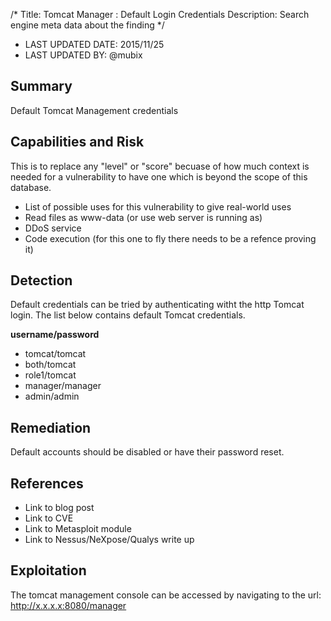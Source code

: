 /*
Title: Tomcat Manager : Default Login Credentials
Description: Search engine meta data about the finding
*/

- LAST UPDATED DATE: 2015/11/25
- LAST UPDATED BY: @mubix

## Summary

Default Tomcat Management credentials  

## Capabilities and Risk

This is to replace any "level" or "score" becuase of how much context is needed
for a vulnerability to have one which is beyond the scope of this database.

- List of possible uses for this vulnerability to give real-world uses
- Read files as www-data (or use web server is running as)
- DDoS service
- Code execution (for this one to fly there needs to be a refence proving it) 

## Detection

Default credentials can be tried by authenticating witht the http Tomcat login. The list below contains default Tomcat credentials.

**username/password**
- tomcat/tomcat
- both/tomcat
- role1/tomcat
- manager/manager
- admin/admin


## Remediation

Default accounts should be disabled or have their password reset.

## References

- Link to blog post
- Link to CVE
- Link to Metasploit module
- Link to Nessus/NeXpose/Qualys write up

## Exploitation

The tomcat management console can be accessed by navigating to the url: http://x.x.x.x:8080/manager
